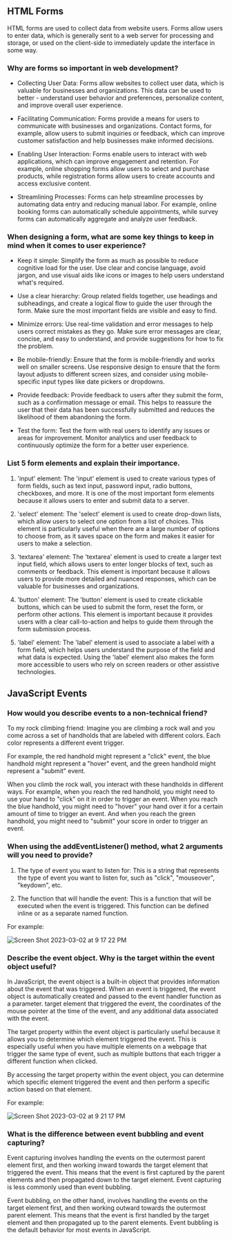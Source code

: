 ## HTML Forms
HTML forms are used to collect data from website users. Forms allow users to enter data, which is generally sent to a web server for processing and storage, or used on the client-side to immediately update the interface in some way. 

### Why are forms so important in web development?

- Collecting User Data: Forms allow websites to collect user data, which is valuable for businesses and organizations. This data can be used to better - understand user behavior and preferences, personalize content, and improve overall user experience.

- Facilitating Communication: Forms provide a means for users to communicate with businesses and organizations. Contact forms, for example, allow users to submit inquiries or feedback, which can improve customer satisfaction and help businesses make informed decisions.

- Enabling User Interaction: Forms enable users to interact with web applications, which can improve engagement and retention. For example, online shopping forms allow users to select and purchase products, while registration forms allow users to create accounts and access exclusive content.

- Streamlining Processes: Forms can help streamline processes by automating data entry and reducing manual labor. For example, online booking forms can automatically schedule appointments, while survey forms can automatically aggregate and analyze user feedback.

### When designing a form, what are some key things to keep in mind when it comes to user experience?

- Keep it simple: Simplify the form as much as possible to reduce cognitive load for the user. Use clear and concise language, avoid jargon, and use visual aids like icons or images to help users understand what's required.

- Use a clear hierarchy: Group related fields together, use headings and subheadings, and create a logical flow to guide the user through the form. Make sure the most important fields are visible and easy to find.

- Minimize errors: Use real-time validation and error messages to help users correct mistakes as they go. Make sure error messages are clear, concise, and easy to understand, and provide suggestions for how to fix the problem.

- Be mobile-friendly: Ensure that the form is mobile-friendly and works well on smaller screens. Use responsive design to ensure that the form layout adjusts to different screen sizes, and consider using mobile-specific input types like date pickers or dropdowns.

- Provide feedback: Provide feedback to users after they submit the form, such as a confirmation message or email. This helps to reassure the user that their data has been successfully submitted and reduces the likelihood of them abandoning the form.

- Test the form: Test the form with real users to identify any issues or areas for improvement. Monitor analytics and user feedback to continuously optimize the form for a better user experience.

### List 5 form elements and explain their importance. 

1. 'input' element: The 'input' element is used to create various types of form fields, such as text input, password input, radio buttons, checkboxes, and more. It is one of the most important form elements because it allows users to enter and submit data to a server.

2. 'select' element: The 'select' element is used to create drop-down lists, which allow users to select one option from a list of choices. This element is particularly useful when there are a large number of options to choose from, as it saves space on the form and makes it easier for users to make a selection.

3. 'textarea' element: The 'textarea' element is used to create a larger text input field, which allows users to enter longer blocks of text, such as comments or feedback. This element is important because it allows users to provide more detailed and nuanced responses, which can be valuable for businesses and organizations.

4. 'button' element: The 'button' element is used to create clickable buttons, which can be used to submit the form, reset the form, or perform other actions. This element is important because it provides users with a clear call-to-action and helps to guide them through the form submission process.

5. 'label' element: The 'label' element is used to associate a label with a form field, which helps users understand the purpose of the field and what data is expected. Using the 'label' element also makes the form more accessible to users who rely on screen readers or other assistive technologies.

## JavaScript Events

### How would you describe events to a non-technical friend?

To my rock climbing friend:  Imagine you are climbing a rock wall and you come across a set of handholds that are labeled with different colors. Each color represents a different event trigger.

For example, the red handhold might represent a "click" event, the blue handhold might represent a "hover" event, and the green handhold might represent a "submit" event.

When you climb the rock wall, you interact with these handholds in different ways. For example, when you reach the red handhold, you might need to use your hand to "click" on it in order to trigger an event. When you reach the blue handhold, you might need to "hover" your hand over it for a certain amount of time to trigger an event. And when you reach the green handhold, you might need to "submit" your score in order to trigger an event.

### When using the addEventListener() method, what 2 arguments will you need to provide?

1. The type of event you want to listen for: This is a string that represents the type of event you want to listen for, such as "click", "mouseover", "keydown", etc.


2. The function that will handle the event: This is a function that will be executed when the event is triggered. This function can be defined inline or as a separate named function.

For example: 

![Screen Shot 2023-03-02 at 9 17 22 PM](https://user-images.githubusercontent.com/101478282/222637483-250cb807-bfa5-49e9-8708-29b2f7094a0a.png)

### Describe the event object. Why is the target within the event object useful?

In JavaScript, the event object is a built-in object that provides information about the event that was triggered. When an event is triggered, the event object is automatically created and passed to the event handler function as a parameter. target element that triggered the event, the coordinates of the mouse pointer at the time of the event, and any additional data associated with the event.

The target property within the event object is particularly useful because it allows you to determine which element triggered the event. This is especially useful when you have multiple elements on a webpage that trigger the same type of event, such as multiple buttons that each trigger a different function when clicked.

By accessing the target property within the event object, you can determine which specific element triggered the event and then perform a specific action based on that element.

For example: 

![Screen Shot 2023-03-02 at 9 21 17 PM](https://user-images.githubusercontent.com/101478282/222637943-354dde20-55a1-4483-9e7a-4ab1da77c60e.png)

### What is the difference between event bubbling and event capturing?

Event capturing involves handling the events on the outermost parent element first, and then working inward towards the target element that triggered the event. This means that the event is first captured by the parent elements and then propagated down to the target element. Event capturing is less commonly used than event bubbling.

Event bubbling, on the other hand, involves handling the events on the target element first, and then working outward towards the outermost parent element. This means that the event is first handled by the target element and then propagated up to the parent elements. Event bubbling is the default behavior for most events in JavaScript.


